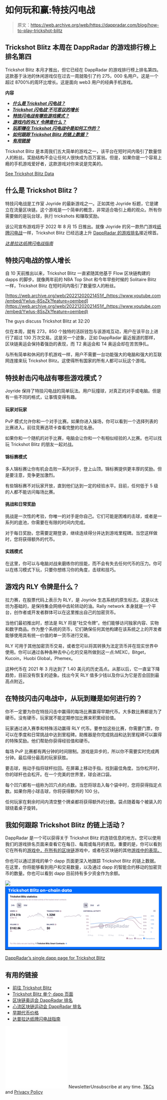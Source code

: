 # 如何玩和赢:特技闪电战

> 原文：<https://web.archive.org/web/https://dappradar.com/blog/how-to-play-trickshot-blitz>

## Trickshot Blitz 本周在 DappRadar 的游戏排行榜上排名第四

Trickshot Blitz 本月才推出，但它已经在 DappRadar 的游戏排行榜上排名第四。这款基于泳池的休闲游戏仅在过去一周就吸引了约 275，000 名用户。这是一个超过 8700%的周环比增长。这是面向 web3 用户的经典手机游戏。

**内容**

*   ***[什么是 Trickshot 闪电战？](https://web.archive.org/web/20221202021451/https://dappradar.com/blog/how-to-play-trickshot-blitz/#what-is)***
*   ***[Trickshot 闪电战‘不可思议的增长](https://web.archive.org/web/20221202021451/https://dappradar.com/blog/how-to-play-trickshot-blitz/#incredible-growth)***
*   ***[特技闪电战有哪些游戏模式？](https://web.archive.org/web/20221202021451/https://dappradar.com/blog/how-to-play-trickshot-blitz/#game-modes)***
*   ***[游戏内的 RLY 令牌是什么？](https://web.archive.org/web/20221202021451/https://dappradar.com/blog/how-to-play-trickshot-blitz/#rly-token)***
*   ***[玩即赚在 Trickshot 闪电战中是如何工作的？](https://web.archive.org/web/20221202021451/https://dappradar.com/blog/how-to-play-trickshot-blitz/#play-to-earn)***
*   ***[如何跟踪 Trickshot Blitz 的链上数据？](https://web.archive.org/web/20221202021451/https://dappradar.com/blog/how-to-play-trickshot-blitz/#on-chain-data)***
*   ***[有用链接](https://web.archive.org/web/20221202021451/https://dappradar.com/blog/how-to-play-trickshot-blitz/#useful-links)***

Trickshot Blitz 是本周我们五大简单的游戏之一，该平台在短时间内吸引了数量惊人的粉丝。奖励结构不会让任何人很快成为百万富翁。但是，如果你是一个容易上瘾的手机游戏爱好者，这款游戏对你来说是完美的。

[See Trickshot Blitz Data](https://web.archive.org/web/20221202021451/https://dappradar.com/flow/games/trickshot-blitz)

## 什么是 Trickshot Blitz？

特技闪电战是工作室 Joyride 的最新游戏之一。正如其他 Joyride 标题，它是建立在流量区块链。这个游戏是一个简单的概念，非常适合吸引上瘾的观众。所有你需要做的是玩台球，执行 trickshots 和赚取奖励。

该公司宣布游戏将于 2022 年 8 月 15 日推出。就像 Joyride 的另一款热门游戏[纸牌闪电战](https://web.archive.org/web/20221202021451/https://dappradar.com/flow/games/solitaire-blitz)一样，Trickshot Blitz 已经迅速上升 [DappRadar 的游戏排名](https://web.archive.org/web/20221202021451/https://dappradar.com/rankings/category/games)接近榜首。

*[达普拉达纸牌闪电战指南](https://web.archive.org/web/20221202021451/https://dappradar.com/blog/over-140000-users-are-playing-joyrides-solitaire-blitz-to-earn-real-money-rewards)*

## 特技闪电战的惊人增长

自 10 天前推出以来，Trickshot Blitz 一直紧随其他基于 Flow 区块链构建的 dapps 的脚步。就像两年前的 NBA Top Shot 和今年早些时候的 Solitaire Blitz 一样，Trickshot Blitz 在短时间内吸引了数量惊人的粉丝。

[https://web.archive.org/web/20221202021451if_/https://www.youtube.com/embed/YwIus-8SsZk?feature=oembed](https://web.archive.org/web/20221202021451if_/https://www.youtube.com/embed/YwIus-8SsZk?feature=oembed)

The guys discuss Trickshot Blitz at 32:20

仅在本周，就有 273，850 个独特的活跃钱包与该游戏互动，用户在该平台上进行了超过 130 万次交易。这是另一个迹象，正如 DappRadar 最近报道的那样，区块链奥运会保持着强劲的表现，而 T2 奥运会和 T4 奥运会却在苦苦挣扎。

与所有简单和休闲的手机游戏一样，用户不需要一台功能强大的电脑和强大的互联网连接来玩 Trickshot Blitz。这使得所有国家的所有人都可以玩这个游戏。

## 特技射击闪电战有哪些游戏模式？

Joyride 保持了特技闪电战的简单玩法。用户玩撞球，对真正的对手或电脑。但是有一些不同的格式，让事情变得有趣。

#### 玩家对玩家

PvP 模式允许你和一个对手比赛。如果你进入操场，你可以看到一个选择列表的比赛进入。前往竞赛选项卡查看完整的花名册。

如果你和一个随机的对手比赛，电脑会让你和一个有相似经验的人比赛。也可以找玩 Trickshot Blitz 的朋友一起对战。

#### 锦标赛模式

多人锦标赛让你有机会击败一系列对手，登上山顶。锦标赛提供更丰厚的奖励。但是要注意，竞争更加激烈。

有些锦标赛不对玩家开放，直到他们达到一定的经验水平。目前，任何低于 5 级的人都不能访问每场比赛。

#### 挑战和日常奖励

挑战是一次性的考验，你唯一的对手是你自己。它们可能是困难的击球，或者是一系列的底池，你需要在有限的时间内完成。

对于每日奖励，您需要定期登录，继续连续得分并达到游戏里程碑。当您这样做时，您将获得额外的代币。

#### 实践模式

在这里，你可以与电脑对战来磨练你的技能，而不会有失去任何代币的压力。你可以在练习模式下玩，只要你想练习你的角度，击球和技巧。

## 游戏内 RLY 令牌是什么？

拉力赛，在股票代码上表示为 RLY，是 Joyride 生态系统的原生标志。这是以太坊为基础的，是保持集会网络中齿轮转动的油。Rally network 本身就是一个平台，创作者或开发者群体可以在这里推出自己的加密货币。

当他们最初推出时，想法是 RLY 将是“社交令牌”。他们能够访问独家内容、实物和数字商品。作为整个系统的货币，它们确保任何其他构建在该系统之上的开发者能够使用具有统一价值的单一货币进行交易。

RLY 可用于其他加密货币交易，或者您可以将其转换为法定货币并在现实世界中使用。你可以通过各种各种去中心化的交易所做到这一点:MEXC，Bitget，Kucoin，Huobi Global，Phemex。

这种代币在 2021 年 3 月达到了 1.40 美元的历史高点。从那以后，它一直呈下降趋势，目前没有恢复的迹象。找出今天 RLY 值多少钱以及你认为它是否会回到最高点附近。

## 在特技闪击闪电战中，从玩到赚是如何进行的？

你不一定要为你在特技闪击中赢得的每场比赛赢得早期代币。大多数比赛都是为了硬币。没有硬币，玩家就不能定期参加比赛来积累经验值。

玩家通过进入赛季和特殊活动赢得 RLY 代币。要参加这些比赛，你需要门票，你可以在季度和日常挑战中达到里程碑。助推器是你完成挑战和达到里程碑可以赢得的特殊奖励。他们帮助你获得经验值和硬币。

每场 PvP 比赛都有两分钟的时间限制。游戏是异步的，所以你不需要实时完成两分钟。最后得分最高的玩家获胜。

要击球，拖动手指将球杆拉回。在屏幕上移动手指，找到最佳角度。当你松开时，你的球杆也会松开。在一个完美的世界里，球会进口袋。

每个凹穴都有一组称为凹穴点的点数。当您将球击入每个袋中时，您将获得指定点数。如果你用小球击球，你将获得额外的 100 分。

任何玩家在剩余时间内清空整个牌桌都将获得额外的分数。袋点随着每个被装入的球绕着桌子旋转。

## 我如何跟踪 Trickshot Blitz 的链上活动？

DappRadar 是一个可以获得关于 Trickshot Blitz 的连锁信息的地方。您可以使用我们的游戏排名页面来查看它在每日、每周或每月的表现。重要的是，你可以看到它在所有的[游戏中，在所有的区块链](https://web.archive.org/web/20221202021451/https://dappradar.com/rankings/category/games)游戏中，或者在区块链的其他[游戏中的表现。](https://web.archive.org/web/20221202021451/https://dappradar.com/rankings/protocol/flow/category/games)

你也可以通过游戏的单个 dapp 页面更深入地跟踪 Trickshot Blitz 的链上数据。在这里，你将能够看到用户和交易数量，以及通过 dapp 的智能合约移动的加密货币的数量。你也可以看到 dapp 目前持有多少资金作为余额。

![](img/b00ebebf267a4c0b5952040932e2126c.png)![](img/34841bf969fbfb2da01de131b35599a2.png)

[DappRadar’s single dapp page for Trickshot Blitz](https://web.archive.org/web/20221202021451/https://dappradar.com/flow/games/trickshot-blitz)

## 有用的链接

*   [前往 Trickshot Blitz](https://web.archive.org/web/20221202021451/https://dappradar.com/deeplink/18031https://dappradar.com/deeplink/18031)
*   [Trickshot Blitz 单个 dapp 页面](https://web.archive.org/web/20221202021451/https://dappradar.com/flow/games/trickshot-blitz)
*   [区块链奥运会 DappRadar 排名](https://web.archive.org/web/20221202021451/https://dappradar.com/rankings)
*   [心流区块链运动会 DappRadar 排名](https://web.archive.org/web/20221202021451/https://dappradar.com/rankings/protocol/flow/category/games)
*   [早期代币价格](https://web.archive.org/web/20221202021451/https://www.coingecko.com/en/coins/rally)
*   [达普拉达纸牌闪电战指南](https://web.archive.org/web/20221202021451/https://dappradar.com/blog/over-140000-users-are-playing-joyrides-solitaire-blitz-to-earn-real-money-rewards)

![](img/6d5a4a2d609c56e1a5771717e54ba759.png) NewsletterUnsubscribe at any time. [T&Cs](https://web.archive.org/web/20221202021451/https://dappradar.com/terms) and [Privacy Policy](https://web.archive.org/web/20221202021451/https://dappradar.com/privacy-policy)